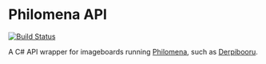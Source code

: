 # Philomena API

[![Build Status](https://travis-ci.com/Sibusten/philomena-api.svg?token=Kr6STs1rErhiGAyiBzjA&branch=main)](https://travis-ci.com/Sibusten/philomena-api)

A C# API wrapper for imageboards running [Philomena](https://github.com/derpibooru/philomena), such as [Derpibooru](https://derpibooru.org).
